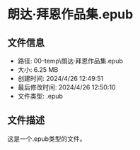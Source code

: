 ﻿# 朗达·拜恩作品集.epub

## 文件信息
- 路径: 00-temp\朗达·拜恩作品集.epub
- 大小: 6.25 MB
- 创建时间: 2024/4/26 12:49:51
- 最后修改时间: 2024/4/26 12:50:10
- 文件类型: .epub

## 文件描述
这是一个.epub类型的文件。

